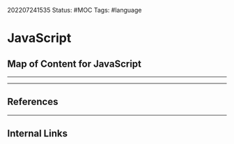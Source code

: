 202207241535
Status: #MOC
Tags: #language

# JavaScript
## Map of Content for JavaScript
---




---
## References


---
## Internal Links
